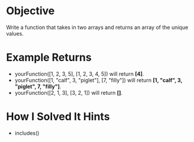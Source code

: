 # Objective

Write a function that takes in two arrays and returns an array of the unique values.

# Example Returns

- yourFunction([1, 2, 3, 5], [1, 2, 3, 4, 5]) will return **[4]**.
- yourFunction([1, "calf", 3, "piglet"], [7, "filly"]) will return **[1, "calf", 3, "piglet", 7, "filly"]**.
- yourFunction([2, 1, 3], [3, 2, 1]) will return **[]**.

# How I Solved It Hints

- includes()
